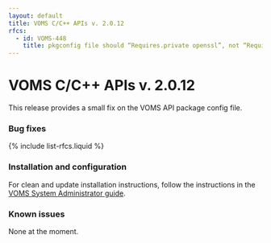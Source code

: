```yaml
---
layout: default
title: VOMS C/C++ APIs v. 2.0.12
rfcs:
  - id: VOMS-448
    title: pkgconfig file should “Requires.private openssl”, not “Requires”
---
```


# VOMS C/C++ APIs v. 2.0.12

This release provides a small fix on the VOMS API package config file.

### Bug fixes

{% include list-rfcs.liquid %}

### Installation and configuration

For clean and update installation instructions, follow the instructions in the
[VOMS System Administrator
guide]({{site.baseurl}}/documentation/sysadmin-guide).

### Known issues

None at the moment.
